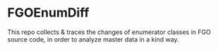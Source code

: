 # FGOEnumDiff

This repo collects & traces the changes of enumerator classes in FGO source code, in order to analyze master data in a kind way.
